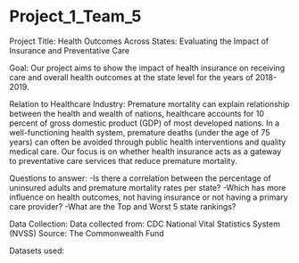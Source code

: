 # Project_1_Team_5

Project Title: Health Outcomes Across States: Evaluating the Impact of Insurance and Preventative Care

Goal: Our project aims to show the impact of health insurance on receiving care and overall health outcomes at the state level for the years of 2018-2019.

Relation to Healthcare Industry:
Premature mortality can explain relationship between the health and wealth of nations, healthcare accounts for 10 percent of gross domestic product (GDP) of most developed nations. 
In a well-functioning health system, premature deaths (under the age of 75 years) can often be avoided through public health interventions and quality medical care. Our focus is on whether health insurance acts as a gateway to preventative care services that reduce premature mortality.

Questions to answer: 
-Is there a correlation between the percentage of uninsured adults and premature mortality rates per state? 
-Which has more influence on health outcomes, not having insurance or not having a primary care provider? 
-What are the Top and Worst 5 state rankings?

Data Collection: 
Data collected from: CDC National Vital Statistics System (NVSS)
Source: The Commonwealth Fund 

Datasets used: 





